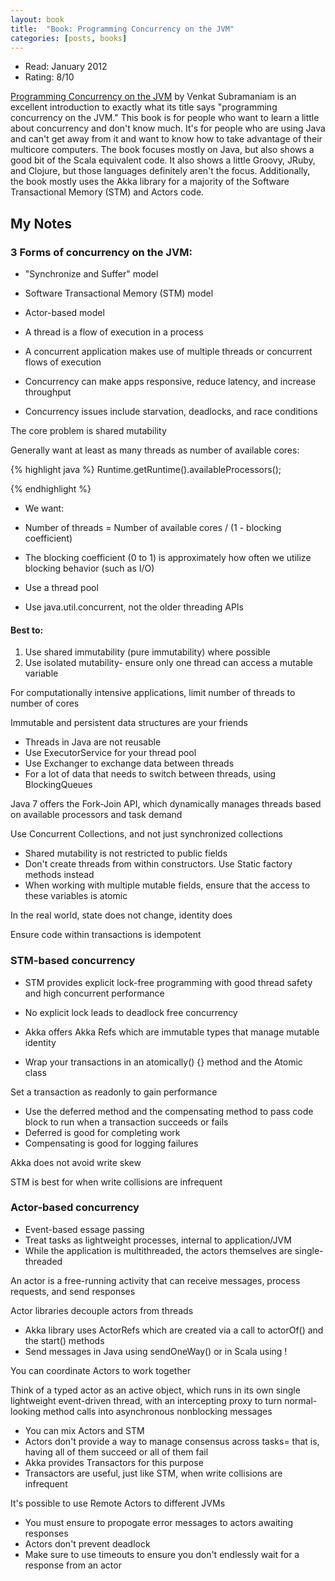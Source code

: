 ```yaml
---
layout: book
title:  "Book: Programming Concurrency on the JVM"
categories: [posts, books]
---
```

* Read: January 2012
* Rating: 8/10

[Programming Concurrency on the JVM](http://www.amazon.com/dp/193435676X?tag=parker08-20) by Venkat Subramaniam is an excellent introduction to exactly what its title says "programming concurrency on the JVM." This book is for people who want to learn a little about concurrency and don't know much. It's for people who are using Java and can't get away from it and want to know how to take advantage of their multicore computers. The book focuses mostly on Java, but also shows a good bit of the Scala equivalent code. It also shows a little Groovy, JRuby, and Clojure, but those languages definitely aren't the focus. Additionally, the book mostly uses the Akka library for a majority of the Software Transactional Memory (STM) and Actors code.

## My Notes

### 3 Forms of concurrency on the JVM:
* "Synchronize and Suffer" model
* Software Transactional Memory (STM) model
* Actor-based model

* A thread is a flow of execution in a process
* A concurrent application makes use of multiple threads or concurrent flows of execution
* Concurrency can make apps responsive, reduce latency, and increase throughput
* Concurrency issues include starvation, deadlocks, and race conditions

The core problem is shared mutability

Generally want at least as many threads as number of available cores:

{% highlight java %}
Runtime.getRuntime().availableProcessors();

{% endhighlight %}

* We want:
* Number of threads = Number of available cores / (1 - blocking coefficient)
* The blocking coefficient (0 to 1) is approximately how often we utilize blocking behavior (such as I/O)

* Use a thread pool
* Use java.util.concurrent, not the older threading APIs

#### Best to:
1. Use shared immutability (pure immutability) where possible
2. Use isolated mutability- ensure only one thread can access a mutable variable

For computationally intensive applications, limit number of threads to number of cores

Immutable and persistent data structures are your friends

* Threads in Java are not reusable
* Use ExecutorService for your thread pool
* Use Exchanger to exchange data between threads
* For a lot of data that needs to switch between threads, using BlockingQueues

Java 7 offers the Fork-Join API, which dynamically manages threads based on available processors and task demand

Use Concurrent Collections, and not just synchronized collections

* Shared mutability is not restricted to public fields
* Don't create threads from within constructors. Use Static factory methods instead
* When working with multiple mutable fields, ensure that the access to these variables is atomic

In the real world, state does not change, identity does

Ensure code within transactions is idempotent

### STM-based concurrency

* STM provides explicit lock-free programming with good thread safety and high concurrent performance
* No explicit lock leads to deadlock free concurrency

* Akka offers Akka Refs which are immutable types that manage mutable identity
* Wrap your transactions in an atomically() {} method and the Atomic class

Set a transaction as readonly to gain performance

* Use the deferred method and the compensating method to pass code block to run when a transaction succeeds or fails
* Deferred is good for completing work
* Compensating is good for logging failures

Akka does not avoid write skew

STM is best for when write collisions are infrequent

### Actor-based concurrency

* Event-based essage passing
* Treat tasks as lightweight processes, internal to application/JVM
* While the application is multithreaded, the actors themselves are single-threaded

An actor is a free-running activity that can receive messages, process requests, and send responses

Actor libraries decouple actors from threads

* Akka library uses ActorRefs which are created via a call to actorOf() and the start() methods
* Send messages in Java using sendOneWay() or in Scala using !

You can coordinate Actors to work together

Think of a typed actor as an active object, which runs in its own single lightweight event-driven thread, with an intercepting proxy to turn normal-looking method calls into asynchronous nonblocking messages

* You can mix Actors and STM
* Actors don't provide a way to manage consensus across tasks= that is, having all of them succeed or all of them fail
* Akka provides Transactors for this purpose
* Transactors are useful, just like STM, when write collisions are infrequent

It's possible to use Remote Actors to different JVMs

* You must ensure to propogate error messages to actors awaiting responses
* Actors don't prevent deadlock
* Make sure to use timeouts to ensure you don't endlessly wait for a response from an actor
